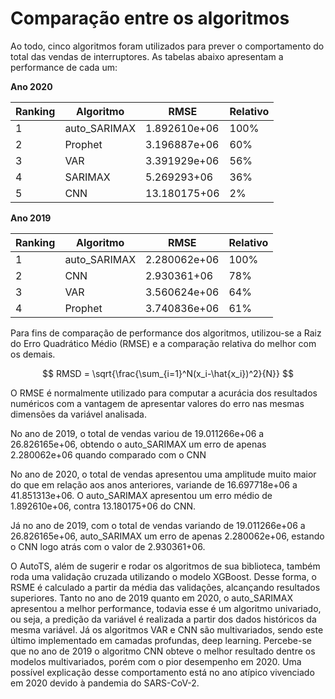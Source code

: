 Comparação entre os algoritmos
=======================

Ao todo, cinco algoritmos foram utilizados para prever o comportamento do total das vendas de interruptores. As tabelas abaixo apresentam a performance de cada um:

**Ano 2020**

|  Ranking |  Algoritmo | RMSE  | Relativo  | 
|---|---|---|---|
|  1 | auto_SARIMAX   |  1.892610e+06 |  100% |  
|  2 | Prophet  | 3.196887e+06  |  60% |   
|  3 | VAR  |  3.391929e+06  | 56% |  
|  4 |  SARIMAX |  5.269293+06 | 36%  |  
|  5 |  CNN | 13.180175+06   | 2% |  

**Ano 2019**

|  Ranking |  Algoritmo | RMSE  | Relativo  | 
|---|---|---|---|
|  1 | auto_SARIMAX   |  2.280062e+06 |  100% |  
|  2 | CNN  | 2.930361+06 |  78% |   
|  3 | VAR  |  3.560624e+06 | 64% |  
|  4 |  Prophet | 3.740836e+06   | 61% |  

Para fins de comparação de performance dos algoritmos, utilizou-se a Raiz do Erro Quadrático Médio (RMSE) e a comparação relativa do melhor com os demais.

$$
RMSD = \sqrt{\frac{\sum_{i=1}^N(x_i-\hat{x_i})^2}{N}}
$$

O RMSE é normalmente utilizado para computar a acurácia dos resultados numéricos com a vantagem de apresentar valores do erro nas mesmas dimensões da variável analisada.

No ano de 2019, o total de vendas variou de 19.011266e+06 a 26.826165e+06, obtendo o auto_SARIMAX um erro de apenas 2.280062e+06 quando comparado com o CNN

No ano de 2020, o total de vendas apresentou uma amplitude muito maior do que em relação aos anos anteriores, variande de 16.697718e+06 a 41.851313e+06. O auto_SARIMAX apresentou um erro médio de 1.892610e+06, contra 13.180175+06 do CNN.

Já no ano de 2019, com o total de vendas variando de 19.011266e+06 a 26.826165e+06, auto_SARIMAX um erro de apenas 2.280062e+06, estando o CNN logo atrás com o valor de 2.930361+06.

O AutoTS, além de sugerir e rodar os algoritmos de sua biblioteca, também roda uma validação cruzada utilizando o modelo XGBoost. Desse forma, o RSME é calculado a partir da média das validações, alcançando resultados superiores. Tanto no ano de 2019 quanto em 2020, o auto_SARIMAX apresentou a melhor performance, todavia esse é um algoritmo univariado, ou seja, a predição da variável é realizada a partir dos dados históricos da mesma variável. Já os algoritmos VAR e CNN são multivariados, sendo este último implementado em camadas profundas, deep learning. Percebe-se que no ano de 2019 o algoritmo CNN obteve o melhor resultado dentre os modelos multivariados, porém com o pior desempenho em 2020. Uma possível explicação desse comportamento está no ano atípico vivenciado em 2020 devido à pandemia do SARS-CoV-2.


